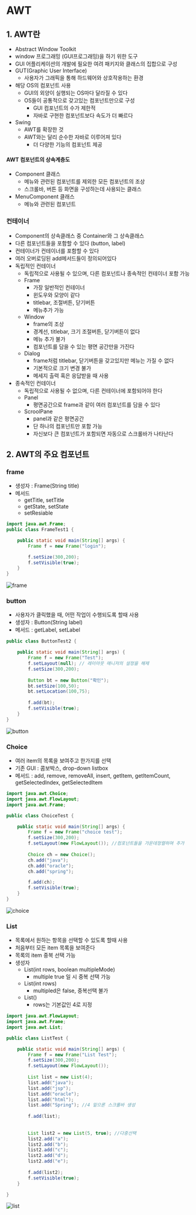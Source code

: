 # AWT
## 1. AWT란
- Abstract Window Toolkit
- window 프로그래밍 (GUI프로그래밍)을 하기 위한 도구
- GUI 어플리케이션의 개발에 필요한 여려 패키지와 클래스의 집합으로 구성
- GUT(Graphic User Interface)
  - 사용자가 그래픽을 통해 하드웨어와 상호작용하는 환경
- 해당 OS의 컴포넌트 사용
  - GUI의 외양이 실행되는 OS마다 달라질 수 있다
  - OS들이 공통적으로 갖고있는 컴포넌트만으로 구성
    - GUI 컴포넌트의 수가 제한적
    - 자바로 구현한 컴포넌트보다 속도가 더 빠르다
- Swing
  - AWT를 확장한 것
  - AWT와는 달리 순수한 자바로 이루어져 있다
    - 더 다양한 기능의 컴포넌트 제공

#### AWT 컴포넌트의 상속계층도
- Component 클래스
  - 메뉴와 관련된 컴포넌트를 제외한 모든 컴포넌트의 조상
  - 스크롤바, 버튼 등 화면을 구성하는데 사용되는 클래스
- MenuComponent 클래스
  - 메뉴와 관련된 컴포넌트

### 컨테이너
- Component의 상속클래스 중 Container와 그 상속클래스
- 다른 컴포넌트들을 포함할 수 있다 (button, label)
- 컨테이너가 컨테이너를 포함할 수 있다
- 여러 오버로딩된 add메서드들이 정의되어있다
- 독립적인 컨테이너
  - 독립적으로 사용될 수 있으며, 다른 컴포넌트나 종속적인 컨테이너 포함 가능
  - Frame
    - 가장 일반적인 컨테이너
    - 윈도우와 모양이 같다
    - titlebar, 조절버튼, 닫기버튼
    - 메뉴추가 가능
  - Window
    - frame의 조상
    - 경계선, titlebar, 크기 조절버튼, 닫기버튼이 없다
    - 메뉴 추가 불가
    - 컴포넌트를 담을 수 있는 평면 공간만을 가진다
  - Dialog
    - frame처럼 titlebar, 닫기버튼을 갖고있지만 메뉴는 가질 수 없다
    - 기본적으로 크기 변경 불가
    - 메세지 출력 혹은 응답받을 때 사용
- 종속적인 컨테이너
  - 독립적으로 사용될 수 없으며, 다른 컨테이너에 포함되어야 한다
  - Panel
    - 평면공간으로 frame과 같이 여러 컴포넌트를 담을 수 있다
  - ScroolPane
    - panel과 같은 평면공간
    - 단 하나의 컴포넌트만 포함 가능
    - 자신보다 큰 컴포넌트가 포함되면 자동으로 스크롤바가 나타난다


## 2. AWT의 주요 컴포넌트

### frame
- 생성자 : Frame(String title)
- 메서드
	- getTitle, setTitle
	- getState, setState
	- setResiable
```java
import java.awt.Frame;
public class FrameTest1 {

	public static void main(String[] args) {
		Frame f = new Frame("login");

		f.setSize(300,200);
		f.setVisible(true);
	}
}
```
![frame](https://user-images.githubusercontent.com/99188096/161506303-eec89586-de4a-458d-a5cb-577c46f408ed.PNG)   

### button
- 사용자가 클릭했을 때, 어떤 작업이 수행되도록 할때 사용
- 생성자 : Button(String label)
- 메서드 : getLabel, setLabel   


```java
public class ButtonTest2 {

	public static void main(String[] args) {
		Frame f = new Frame("Test");
		f.setLayout(null); // 레이아웃 매니저의 설정을 해제
		f.setSize(300,200);
		
		Button bt = new Button("확인");
		bt.setSize(100,50);
		bt.setLocation(100,75);
		
		f.add(bt);
		f.setVisible(true);
	}
}
```

![button](https://user-images.githubusercontent.com/99188096/161506470-f7a6ea8d-c141-4b29-abbd-aed375b88132.PNG)   

### Choice
- 여러 item의 목록을 보여주고 한가지를 선택
- 기존 GUI : 콤보박스, drop-down listbox
- 메서드 : add, remove, removeAll, insert, getItem, getItemCount, getSelectedIndex, getSelectedItem   

```java
import java.awt.Choice;
import java.awt.FlowLayout;
import java.awt.Frame;

public class ChoiceTest {

	public static void main(String[] args) {
		Frame f = new Frame("choice test");
		f.setSize(300,200);
		f.setLayout(new FlowLayout()); //컴포넌트들을 가운데정렬하며 추가
		
		Choice ch = new Choice();
		ch.add("java");
		ch.add("oracle");
		ch.add("spring");

		f.add(ch);
		f.setVisible(true);
	}
}
```
![choice](https://user-images.githubusercontent.com/99188096/161507871-7c5bcc24-76a8-4b6d-a6c2-f371fcc8b218.png)    


### List
- 목록에서 원하는 항목을 선택할 수 있도록 할때 사용
- 처음부터 모든 item 목록을 보여준다
- 목록의 item 중복 선택 가능
- 생성자
	- List(int rows, boolean multipleMode)
		- multiple true 일 시 중복 선택 가능
	- List(int rows)
		- multipled은 false, 중복선택 불가
	- List()
		- rows는 기본값인 4로 지정   

```java
import java.awt.FlowLayout;
import java.awt.Frame;
import java.awt.List;

public class ListTest {

	public static void main(String[] args) {
		Frame f = new Frame("List Test");
		f.setSize(300,200);
		f.setLayout(new FlowLayout());
		
		List list = new List(4);
		list.add("java");
		list.add("jsp");
		list.add("oracle");
		list.add("html");
		list.add("Spring"); //4 밑으론 스크롤바 생성
		
		f.add(list);
		
		
		List list2 = new List(5, true); //다중선택
		list2.add("a");
		list2.add("b");
		list2.add("c");
		list2.add("d");
		list2.add("e");
		
		f.add(list2);
		f.setVisible(true);
	}

}
```
![list](https://user-images.githubusercontent.com/99188096/161509665-9658dcbe-6399-4e2c-8e4a-2b2a1f9f767a.PNG)


